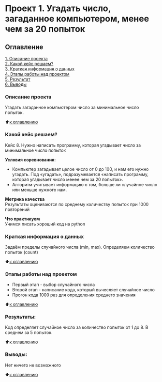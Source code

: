 # Проект 1. Угадать число, загаданное компьютером, менее чем за 20 попыток

## Оглавление  
[1. Описание проекта](.README.md#Описание-проекта)  
[2. Какой кейс решаем?](.README.md#Какой-кейс-решаем)  
[3. Краткая информация о данных](.README.md#Краткая-информация-о-данных)  
[4. Этапы работы над проектом](.README.md#Этапы-работы-над-проектом)  
[5. Результат](.README.md#Результат)    
[6. Выводы](.README.md#Выводы) 

### Описание проекта    
Угадать загаданное компьютером число за минимальное число попыток.

:arrow_up:[к оглавлению](_)


### Какой кейс решаем?    
Кейс 8. Нужно написать программу, которая угадывает число за минимальное число попыток

**Условия соревнования:**  
- Компьютер загадывает целое число от 0 до 100, и нам его нужно угадать. Под «угадать», подразумевается «написать программу, которая угадывает число менее чем за 20 попыток».
- Алгоритм учитывает информацию о том, больше ли случайное число или меньше нужного нам.

**Метрика качества**     
Результаты оцениваются по среднему количеству попыток при 1000 повторений

**Что практикуем**     
Учимся писать хороший код на python


### Краткая информация о данных
Задаём пределы случайного числа (min, max). Определяем количество попыток (count)
  
:arrow_up:[к оглавлению](.README.md#Оглавление)


### Этапы работы над проектом  
- Первый этап - выбор случайного числа
- Второй этап - написание кода, который вычесляет случайное число
- Прогон кода 1000 раз для определения среднего значения

:arrow_up:[к оглавлению](.README.md#Оглавление)


### Результаты:  
Код определяет случайное число за количество попыток от 1 до 8. В среднем за 5 попыток.

:arrow_up:[к оглавлению](.README.md#Оглавление)


### Выводы:  
Нет ничего не возможного

:arrow_up:[к оглавлению](.README.md#Оглавление)


